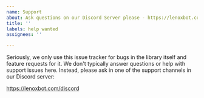 ```yaml
---
name: Support
about: Ask questions on our Discord Server please - https://lenoxbot.com/discord
title: ''
labels: help wanted
assignees: ''

---
```


Seriously, we only use this issue tracker for bugs in the library itself and feature requests for it.
We don't typically answer questions or help with support issues here.
Instead, please ask in one of the support channels in our Discord server:

https://lenoxbot.com/discord
